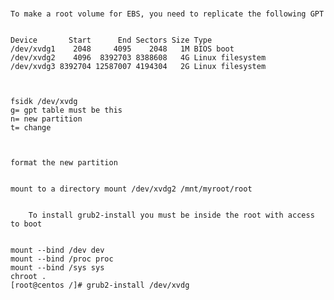 #####


 	To make a root volume for EBS, you need to replicate the following GPT
	
	
	Device       Start      End Sectors Size Type
	/dev/xvdg1    2048     4095    2048   1M BIOS boot
	/dev/xvdg2    4096  8392703 8388608   4G Linux filesystem
	/dev/xvdg3 8392704 12587007 4194304   2G Linux filesystem



	fsidk /dev/xvdg
	g= gpt table must be this
	n= new partition
	t= change



	format the new partition


	mount to a directory mount /dev/xvdg2 /mnt/myroot/root


        To install grub2-install you must be inside the root with access to boot

 
	mount --bind /dev dev
	mount --bind /proc proc
	mount --bind /sys sys
	chroot .
	[root@centos /]# grub2-install /dev/xvdg



